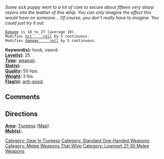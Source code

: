 *Some sick puppy went to a lot of care to secure about fifteen very
sharp razors into the leather of this whip. You can only imagine the
effect this would have on someone... Of course, you don't really have to
imagine. You could just try it out.*

[`Damage`](Melee_Weapon_Values.md "wikilink")` is 10 to 27 (average 18).`  
`Modifies `[`hit`` ``roll`](Hit_Roll.md "wikilink")` by 5 continuous.`  
`Modifies `[`damage`` ``roll`](Damage_Roll.md "wikilink")` by 5 continuous.`

**Keyword(s):** hook, sword.  
**[Level(s)](Object_Level.md "wikilink"):** 25.  
**[Type](:Category:_Object_Types.md "wikilink"):**
[weapon](:Category:_Melee_Weapons.md "wikilink").  
**[Slot(s)](Object_Slots.md "wikilink"):** <wielded>.  
**[Quality](Object_Quality.md "wikilink"):** 50 hps.  
**[Weight](Object_Weight.md "wikilink"):** 3 lbs.  
**[Flag(s)](:Category:_Object_Flags.md "wikilink"):**
[anti-good](Anti-Good_Flag.md "wikilink").  

## Comments

## Directions

**[Area](:Category:_Areas.md "wikilink"):**
[Tiureess](:Category:_Tiureess.md "wikilink")
([Map](Tiureess_Map.md "wikilink")).  
**[Mob(s)](:Category:_Mobs.md "wikilink"):**.  

[Category: Gear In Tiureess](Category:_Gear_In_Tiureess "wikilink")
[Category: Standard One-Handed
Weapons](Category:_Standard_One-Handed_Weapons "wikilink") [Category:
Melee Weapons That Whip](Category:_Melee_Weapons_That_Whip "wikilink")
[Category: Lowmort 21-30 Melee
Weapons](Category:_Lowmort_21-30_Melee_Weapons "wikilink")
